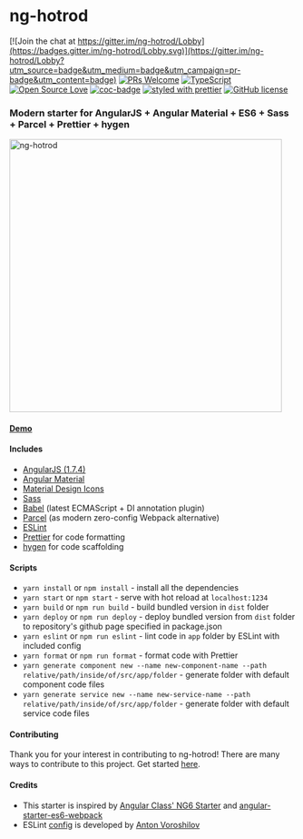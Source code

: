 # ng-hotrod

[![Join the chat at https://gitter.im/ng-hotrod/Lobby](https://badges.gitter.im/ng-hotrod/Lobby.svg)](https://gitter.im/ng-hotrod/Lobby?utm_source=badge&utm_medium=badge&utm_campaign=pr-badge&utm_content=badge)
[![PRs Welcome](https://img.shields.io/badge/PRs-welcome-brightgreen.svg?style=flat-square)](http://makeapullrequest.com)
[![TypeScript](https://badges.frapsoft.com/typescript/code/typescript.svg?v=101)](https://www.typescriptlang.org/)
[![Open Source Love](https://badges.frapsoft.com/os/v1/open-source.svg?v=103)](https://github.com/loenko/ng-hotrod/blob/master/.github/CONTRIBUTING.md)
[![coc-badge](https://img.shields.io/badge/codeof-conduct-ff69b4.svg?style=flat-square)](https://github.com/loenko/ng-hotrod/blob/master/.github/CODE_OF_CONDUCT.md)
[![styled with prettier](https://img.shields.io/badge/styled_with-prettier-ff69b4.svg?style=flat-square)](https://github.com/prettier/prettier)
[![GitHub license](https://img.shields.io/github/license/loenko/ng-hotrod.svg)](https://github.com/loenko/ng-hotrod/blob/master/LICENSE)

### Modern starter for AngularJS + Angular Material + ES6 + Sass + Parcel + Prettier + hygen

<img src="https://raw.githubusercontent.com/loenko/file-storage/master/hotrod-logo.jpg" alt="ng-hotrod" width="480px;" >

#### [Demo](https://loenko.github.io/ng-hotrod/)

#### Includes
* [AngularJS (1.7.4)](https://angularjs.org/)
* [Angular Material](https://material.angularjs.org/latest/)
* [Material Design Icons](https://materialdesignicons.com/)
* [Sass](https://sass-lang.com/)
* [Babel](https://babeljs.io/) (latest ECMAScript + DI annotation plugin)
* [Parcel](https://parceljs.org/) (as modern zero-config Webpack alternative)
* [ESLint](https://eslint.org/)
* [Prettier](https://prettier.io/) for code formatting
* [hygen](https://www.hygen.io/) for code scaffolding

#### Scripts
* `yarn install` or `npm install` - install all the dependencies 
* `yarn start` or `npm start` - serve with hot reload at `localhost:1234`
* `yarn build` or `npm run build` - build bundled version in `dist` folder
* `yarn deploy` or `npm run deploy` - deploy bundled version from `dist` folder to repository's github page specified in package.json
* `yarn eslint` or `npm run eslint` - lint code in `app` folder by ESLint with included config
* `yarn format` or `npm run format` - format code with Prettier
* `yarn generate component new --name new-component-name --path relative/path/inside/of/src/app/folder` - generate folder with default component code files
* `yarn generate service new --name new-service-name --path relative/path/inside/of/src/app/folder` - generate folder with default service code files

#### Contributing
Thank you for your interest in contributing to ng-hotrod! There are many ways to contribute to this project. Get started [here](https://github.com/loenko/ng-hotrod/blob/master/.github/CONTRIBUTING.md).

#### Credits
* This starter is inspired by [Angular Class' NG6 Starter](https://github.com/gdi2290/NG6-starter) and [angular-starter-es6-webpack](https://github.com/TheLarkInn/angular-starter-es6-webpack)
* ESLint [config](https://github.com/vorant/eslint-codestyle) is developed by [Anton Voroshilov](https://github.com/vorant)
